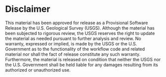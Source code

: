 Disclaimer
==========

This material has been approved for release as a Provisional Software Release by the U.S. Geological Survey
(USGS). Although the material has been subjected to rigorous review, the USGS
reserves the right to update the material as needed pursuant to further analysis
and review. No warranty, expressed or implied, is made by the USGS or the U.S.
Government as to the functionality of the workflow code and related material nor
shall the fact of release constitute any such warranty. Furthermore, the
material is released on condition that neither the USGS nor the U.S. Government
shall be held liable for any damages resulting from its authorized or
unauthorized use.
